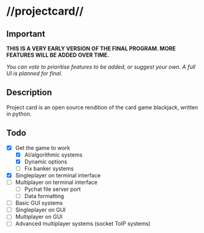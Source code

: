 # //projectcard//
## Important
**THIS IS A VERY EARLY VERSION OF THE FINAL PROGRAM. MORE FEATURES WILL BE ADDED OVER TIME.**

*You can vote to prioritise features to be added, or suggest your own. A full UI is planned for final.*
## Description
Project card is an open source rendition of the card game blackjack, written in python.
## Todo
- [x] Get the game to work
  - [x] AI/algorithmic systems
  - [x] Dynamic options
  - [ ] Fix banker systems
- [x] Singleplayer on terminal interface
- [ ] Multiplayer on terminal interface
  - [ ] Pychat file server port
  - [ ] Data formatting
- [ ] Basic GUI systems
- [ ] Singleplayer on GUI
- [ ] Multiplayer on GUI
- [ ] Advanced multiplayer systems (socket ToIP systems)
